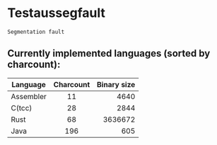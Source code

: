 # Testaussegfault
`Segmentation fault`

## Currently implemented languages (sorted by charcount):

| Language  | Charcount | Binary size |
|-----------|:---------:|------------:|
| Assembler |    11     |        4640 |
| C(tcc)    |    28     |        2844 |
| Rust      |    68     |     3636672 |
| Java      |    196    |         605 |
